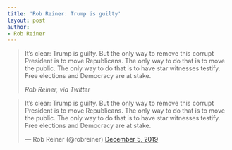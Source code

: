 ```yaml
---
title: 'Rob Reiner: Trump is guilty'
layout: post
author:
- Rob Reiner
---
```


> It’s clear: Trump is guilty. But the only way to remove this corrupt President is to move Republicans. The only way to do that is to move the public. The only way to do that is to have star witnesses testify. Free elections and Democracy are at stake.
>
> <cite>Rob Reiner, via Twitter</cite>

<blockquote class="twitter-tweet"><p lang="en" dir="ltr">It’s clear: Trump is guilty. But the only way to remove this corrupt President is to move Republicans. The only way to do that is to move the public. The only way to do that is to have star witnesses testify. Free elections and Democracy are at stake.</p>&mdash; Rob Reiner (@robreiner) <a href="https://twitter.com/robreiner/status/1202570665858977793?ref_src=twsrc%5Etfw">December 5, 2019</a></blockquote> <script async src="https://platform.twitter.com/widgets.js" charset="utf-8"></script>
